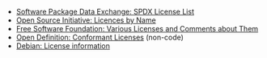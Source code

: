 - [Software Package Data Exchange: SPDX License List](https://spdx.org/licenses/)
- [Open Source Initiative: Licences by Name](https://opensource.org/licenses/alphabetical)
- [Free Software Foundation: Various Licenses and Comments about Them](https://www.gnu.org/licenses/license-list.en.html)
- [Open Definition: Conformant Licenses](http://opendefinition.org/licenses/) (non-code)
- [Debian: License information](https://www.debian.org/legal/licenses/index.en.html)

